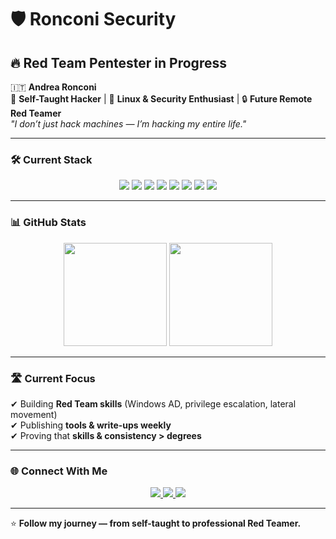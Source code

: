 # 🛡️ Ronconi Security

## 🔥 Red Team Pentester in Progress

🇮🇹 **Andrea Ronconi**  
🧠 **Self-Taught Hacker** | 🐧 **Linux & Security Enthusiast** | 🔒 **Future Remote Red Teamer**  
*"I don’t just hack machines — I’m hacking my entire life."*

---

### 🛠️ Current Stack

<p align="center">
  <img src="https://img.shields.io/badge/Linux-000?style=for-the-badge&logo=linux&logoColor=FCC624" />
  <img src="https://img.shields.io/badge/Python-000?style=for-the-badge&logo=python&logoColor=3776AB" />
  <img src="https://img.shields.io/badge/Bash-000?style=for-the-badge&logo=gnu-bash&logoColor=4EAA25" />
  <img src="https://img.shields.io/badge/Nmap-000?style=for-the-badge&logo=nmap&logoColor=23E5DB" />
  <img src="https://img.shields.io/badge/Metasploit-000?style=for-the-badge&logo=metasploit&logoColor=blue" />
  <img src="https://img.shields.io/badge/Burp%20Suite-000?style=for-the-badge&logo=burp-suite&logoColor=FF6633" />
  <img src="https://img.shields.io/badge/Windows%20Server-000?style=for-the-badge&logo=windows&logoColor=0078D6" />
  <img src="https://img.shields.io/badge/Active%20Directory-000?style=for-the-badge&logo=microsoft&logoColor=F05032" />
</p>

---

### 📊 GitHub Stats

<p align="center">
  <img src="https://github-readme-stats.vercel.app/api?username=ronconi-sec&show_icons=true&theme=tokyonight" height="165">
  <img src="https://github-readme-stats.vercel.app/api/top-langs/?username=ronconi-sec&layout=compact&theme=tokyonight" height="165">
</p>

---

### 🛣️ Current Focus

✔ Building **Red Team skills** (Windows AD, privilege escalation, lateral movement)  
✔ Publishing **tools & write-ups weekly**  
✔ Proving that **skills & consistency > degrees**

---

### 🌐 Connect With Me

<p align="center">
  <a href="mailto:andrea.ronconi.dev@proton.me">
    <img src="https://img.shields.io/badge/Email-ProtonMail-blue?style=for-the-badge&logo=protonmail" />
  </a>
  <a href="https://tryhackme.com/p/ronconi.sec">
    <img src="https://img.shields.io/badge/TryHackMe-ronconi.sec-red?style=for-the-badge&logo=tryhackme" />
  </a>
  <a href="https://www.hackthebox.com/">
    <img src="https://img.shields.io/badge/Hack%20The%20Box-Training-green?style=for-the-badge&logo=hack-the-box" />
  </a>
</p>

---

⭐ **Follow my journey — from self-taught to professional Red Teamer.**
